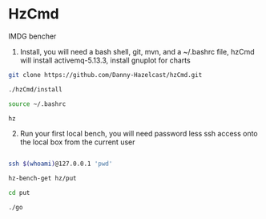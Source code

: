 # HzCmd

IMDG bencher

1) Install, you will need a bash shell, git, mvn, and a ~/.bashrc file, hzCmd will install activemq-5.13.3, install gnuplot for charts

```sh
git clone https://github.com/Danny-Hazelcast/hzCmd.git

./hzCmd/install

source ~/.bashrc

hz
```
  
2) Run your first local bench, you will need password less ssh access onto the local box from the current user

```sh

ssh $(whoami)@127.0.0.1 'pwd'

hz-bench-get hz/put

cd put

./go
```
